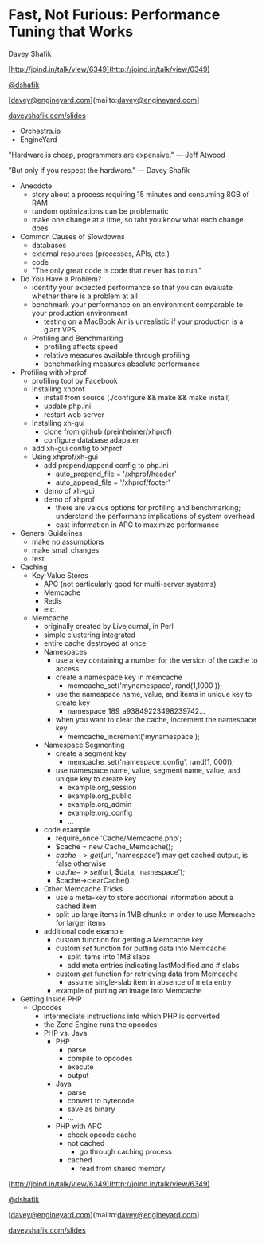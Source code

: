 # Fast, Not Furious: Performance Tuning that Works

Davey Shafik

[http://joind.in/talk/view/6349](http://joind.in/talk/view/6349)

[@dshafik](http://twitter.com/dshafik)

[davey@engineyard.com](mailto:davey@engineyard.com]

[daveyshafik.com/slides](http://daveyshafik.com/slides)
- Orchestra.io
- EngineYard

"Hardware is cheap, programmers are expensive." — Jeff Atwood

"But only if you respect the hardware." — Davey Shafik

- Anecdote
	- story about a process requiring 15 minutes and consuming 8GB of RAM
	- random optimizations can be problematic
	- make one change at a time, so taht you know what each change does
- Common Causes of Slowdowns
	- databases
	- external resources (processes, APIs, etc.)
	- code
	- "The only great code is code that never has to run."
- Do You Have a Problem?
	- identify your expected performance so that you can evaluate whether there is a problem at all
	- benchmark your performance on an environment comparable to your production environment
		- testing on a MacBook Air is unrealistic if your production is a giant VPS
	- Profiling and Benchmarking
		- profiling affects speed
		- relative measures available through profiling
		- benchmarking measures absolute performance
- Profiling with xhprof
	- profiling tool by Facebook
	- Installing xhprof
		- install from source (./configure && make && make install)
		- update php.ini
		- restart web server
	- Installing xh-gui
		- clone from github (preinheimer/xhprof)
		- configure database adapater
	- add xh-gui config to xhprof
	- Using xhprof/xh-gui
		- add prepend/append config to php.ini
			- auto_prepend_file = '/xhprof/header'
			- auto_append_file = '/xhprof/footer'
		- demo of xh-gui
		- demo of xhprof
			- there are vaious options for profiling and benchmarking; understand the performanc implications of system overhead
			- cast information in APC to maximize performance
- General Guidelines
	- make no assumptions
	- make small changes
	- test
- Caching
	- Key-Value Stores
		- APC (not particularly good for multi-server systems)
		- Memcache
		- Redis
		- etc.
	- Memcache
		- originally created by Livejournal, in Perl
		- simple clustering integrated
		- entire cache destroyed at once
		- Namespaces
			- use a key containing a number for the version of the cache to access
			- create a namespace key in memcache
				- memcache_set('mynamespace', rand(1,1000 ));
			- use the namespace name, value, and items in unique key to create key
				- namespace_189_a93849223498239742...
			- when you want to clear the cache, increment the namespace key
				- memcache_increment('mynamespace');
		- Namespace Segmenting
			- create a segment key
				- memcache_set('namespace_config', rand(1, 000));
			- use namespace name, value, segment name, value, and unique key to create key
				- example.org_session
				- example.org_public
				- example.org_admin
				- example.org_config
				- …
		- code example
			- require_once 'Cache/Memcache.php';
			- $cache = new Cache_Memcache();
			- $cache->get($url, 'namespace') may get cached output, is false otherwise
			- $cache->set($url, $data, 'namespace');
			- $cache->clearCache()
		- Other Memcache Tricks
			- use a meta-key to store additional information about a cached item
			- split up large items in 1MB chunks in order to use Memcache for larger items
		- additional code example
			- custom function for getting a Memcache key
			- custom _set_ function for putting data into Memcache
				- split items into 1MB slabs
				- add meta entries indicating lastModified and # slabs
			- custom _get_ function for retrieving data from Memcache
				- assume single-slab item in absence of meta entry
			- example of putting an image into Memcache
- Getting Inside PHP
	- Opcodes
		- intermediate instructions into which PHP is converted
		- the Zend Engine runs the opcodes
		- PHP vs. Java
			- PHP
				- parse
				- compile to opcodes
				- execute
				- output
			- Java
				- parse
				- convert to bytecode
				- save as binary
				- …
			- PHP with APC
				- check opcode cache
				- not cached
					- go through caching process
				- cached
					- read from shared memory

[http://joind.in/talk/view/6349](http://joind.in/talk/view/6349)

[@dshafik](http://twitter.com/dshafik)

[davey@engineyard.com](mailto:davey@engineyard.com]

[daveyshafik.com/slides](http://daveyshafik.com/slides)
